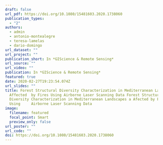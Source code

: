 ```yaml
---
draft: false
url_pdf: https://doi.org/10.1080/15481603.2020.1738060
publication_types:
  - "2"
authors:
  - admin
  - antonio-montealegre
  - teresa-lamelas
  - dario-domingo
url_dataset: ""
url_project: ""
publication_short: In *GIScience & Remote Sensing*
url_source: ""
url_video: ""
publication: In *GIScience & Remote Sensing*
featured: true
date: 2020-02-27T19:23:54.074Z
url_slides: ""
title: Forest Structural Diversity Characterization in Mediterranean Landscapes
  Affected 	by Fires Using Airborne Laser Scanning Data Forest Structural
  Diversity Characterization in Mediterranean Landscapes a Afected by Fires
  Using 	Airborne Laser Scanning Data
image:
  filename: featured
  focal_point: Smart
  preview_only: false
url_poster: ""
url_code: ""
doi: https://doi.org/10.1080/15481603.2020.1738060
---
```

